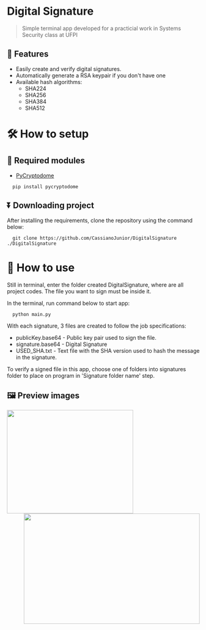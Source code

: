 # Digital Signature
> Simple terminal app developed for a practicial work in Systems Security class at UFPI
## 🔖 Features
  - Easily create and verify digital signatures.
  - Automatically generate a RSA keypair if you don't have one
  - Available hash algorithms:
    - SHA224
    - SHA256
    - SHA384
    - SHA512

# 🛠️ How to setup
## 🧩 Required modules
  - [PyCryptodome](https://pycryptodome.readthedocs.io/en/latest/src/introduction.html)
  ```
    pip install pycryptodome
  ```

## ⏬ Downloading project
After installing the requirements, clone the repository using the command below:
```
  git clone https://github.com/CassianoJunior/DigitalSignature ./DigitalSignature
```

# 📱 How to use
Still in terminal, enter the folder created DigitalSignature, where are all project codes.
The file you want to sign must be inside it. 

In the terminal, run command below to start app:
  ```
    python main.py
  ```

With each signature, 3 files are created to follow the job specifications:
  - publicKey.base64 - Public key pair used to sign the file.
  - signature.base64 - Digital Signature
  - USED_SHA.txt - Text file with the SHA version used to hash the message in the signature.

To verify a signed file in this app, choose one of folders into signatures folder to place on program in 'Signature folder name' step.

## 🖼️ Preview images

<div align="center">
  <img align="left" src="https://gist.githubusercontent.com/CassianoJunior/6d6630ae3b81c9912f79b70c93bc776c/raw/17015854b5487ff0cef20acb1cdcec691b8dd143/signing-digitalSignatureApp.png" height="270" width="330" />

  <img align="right" src="https://gist.githubusercontent.com/CassianoJunior/6d6630ae3b81c9912f79b70c93bc776c/raw/17015854b5487ff0cef20acb1cdcec691b8dd143/verifySignature-digitalSignatureApp.png" height="288" width="460" />

</div>
